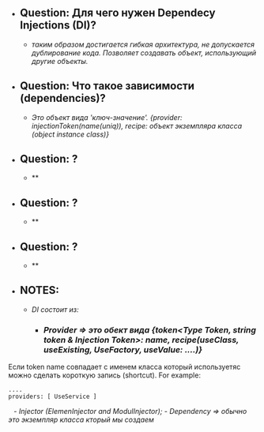 - ## Question: Для чего нужен Dependecy Injections (DI)?

  -  *таким образом достигается гибкая архитектура, не допускается дублирование кода.
Позволяет создавать объект, использующий другие объекты.*

- ## Question: Что такое зависимости (dependencies)?
 
  -  *Это объект вида 'ключ-значение'. {provider: injectionToken(name(uniq)), recipe: объект экземпляра класса (object instance class)}*

- ## Question: ?

  -  **

- ## Question: ?

  -  **

- ## Question: ?

  -  **

- ## NOTES:
  - *DI состоит из:*
    - ### *Provider => это обект вида {token<Type Token, string token & Injection Token>: name, recipe(useClass, useExisting, UseFactory, useValue: ....)}*
Если token name совпадает с именем класса который используетяс можно сделать короткую запись (shortcut). For example:
<code><pre>....
     providers: [ UseService ]</pre>
  </code>
    - *Injector (ElemenInjector and ModulInjector);*
     - *Dependency => обычно это экземпляр класса кторый мы создаем* 
